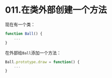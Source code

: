 # 011.在类外部创建一个方法

现在有一个类：

```javascript
function Ball() {
	...
}
```

在外部给`Ball`添加一个方法：

```js
Ball.prototype.draw = function() {
	...
}
```

